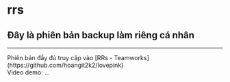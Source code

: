 # rrs
<h2>Đây là phiên bản backup làm riêng cá nhân</h2>
<hr/>
Phiên bản đầy đủ truy cập vào [RRs - Teamworks] (https://github.com/hoangit2k2/lovepink)
<br/>
Video demo: ...
